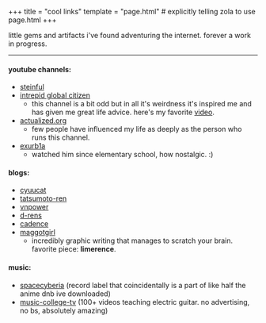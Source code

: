 +++
title = "cool links"
template = "page.html" # explicitly telling zola to use page.html
+++

little gems and artifacts i've found adventuring the internet. forever a work in progress.

---


#### youtube channels: 

- [steinful](https://www.youtube.com/@steinful)
- [intrepid global citizen](https://www.youtube.com/@IntrepidGlobalCitizen/videos)
    - this channel is a bit odd but in all it's weirdness it's inspired me and has given me great life advice. here's my favorite [video](https://www.youtube.com/watch?v=C9QlpTrBD3w). 
- [actualized.org](https://www.youtube.com/channel/UCgeicB5AuF3MyyUto0-M5Lw) 
    - few people have influenced my life as deeply as the person who runs this channel. 
- [exurb1a](https://www.youtube.com/exurb1a)
    - watched him since elementary school, how nostalgic. :)


#### blogs:

- [cyuucat](https://cyuucat.moe/index.html)
- [tatsumoto-ren](https://tatsumoto-ren.github.io/blog/table-of-contents.html)
- [vnpower](https://loang.net/~vnpower/)
- [d-rens](https://d-rens.xyz/)
- [cadence](https://cadence.moe/)
- [maggotgirl](https://maggotgirl2002.neocities.org/articles)
    - incredibly graphic writing that manages to scratch your brain. favorite piece: **limerence**. 

#### music:
- [spacecyberia](https://svpacyberia.com/) (record label that coincidentally is a part of like half the anime dnb ive downloaded)
- [music-college-tv](https://www.youtube.com/watch?v=GzQtr5-ckvo&list=PLImrzCNnL5PmV3z0u0Xlh3h5-infDQsmr) (100+ videos teaching electric guitar. no advertising, no bs, absolutely amazing)



